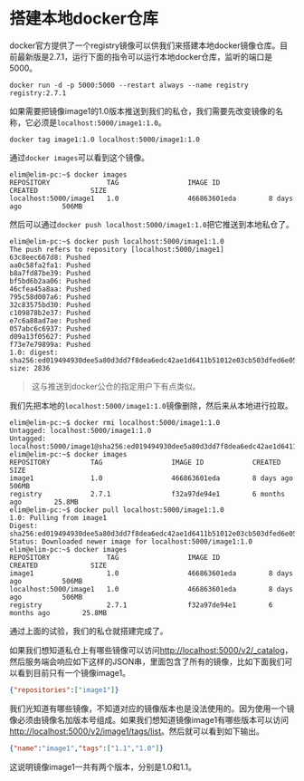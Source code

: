# 搭建本地docker仓库

docker官方提供了一个registry镜像可以供我们来搭建本地docker镜像仓库。目前最新版是2.7.1，运行下面的指令可以运行本地docker仓库，监听的端口是5000。

```text
docker run -d -p 5000:5000 --restart always --name registry registry:2.7.1
```

如果需要把镜像image1的1.0版本推送到我们的私仓，我们需要先改变镜像的名称，它必须是`localhost:5000/image1:1.0`。

```text
docker tag image1:1.0 localhost:5000/image1:1.0
```

通过`docker images`可以看到这个镜像。

```text
elim@elim-pc:~$ docker images
REPOSITORY              TAG                 IMAGE ID            CREATED             SIZE
localhost:5000/image1   1.0                 466863601eda        8 days ago          506MB
```

然后可以通过`docker push localhost:5000/image1:1.0`把它推送到本地私仓了。

```text
elim@elim-pc:~$ docker push localhost:5000/image1:1.0
The push refers to repository [localhost:5000/image1]
63c8eec667d8: Pushed 
aa0c58fa2fa1: Pushed 
b8a7fd87be39: Pushed 
bf5bd6b2aa06: Pushed 
46cfea45a8aa: Pushed 
795c58d007a6: Pushed 
32c83575bd30: Pushed 
c109878b2e37: Pushed 
e7c6a88ad7ae: Pushed 
057abc6c6937: Pushed 
d09a13f05627: Pushed 
f73e7e79899a: Pushed 
1.0: digest: sha256:ed019494930dee5a80d3dd7f8dea6edc42ae1d6411b51012e03cb503dfed6e05 size: 2836
```

> 这与推送到docker公仓的指定用户下有点类似。

我们先把本地的`localhost:5000/image1:1.0`镜像删除，然后来从本地进行拉取。

```text
elim@elim-pc:~$ docker rmi localhost:5000/image1:1.0
Untagged: localhost:5000/image1:1.0
Untagged: localhost:5000/image1@sha256:ed019494930dee5a80d3dd7f8dea6edc42ae1d6411b51012e03cb503dfed6e05
elim@elim-pc:~$ docker images
REPOSITORY          TAG                 IMAGE ID            CREATED             SIZE
image1              1.0                 466863601eda        8 days ago          506MB
registry            2.7.1               f32a97de94e1        6 months ago        25.8MB
elim@elim-pc:~$ docker pull localhost:5000/image1:1.0
1.0: Pulling from image1
Digest: sha256:ed019494930dee5a80d3dd7f8dea6edc42ae1d6411b51012e03cb503dfed6e05
Status: Downloaded newer image for localhost:5000/image1:1.0
elim@elim-pc:~$ docker images
REPOSITORY              TAG                 IMAGE ID            CREATED             SIZE
image1                  1.0                 466863601eda        8 days ago          506MB
localhost:5000/image1   1.0                 466863601eda        8 days ago          506MB
registry                2.7.1               f32a97de94e1        6 months ago        25.8MB
```

通过上面的试验，我们的私仓就搭建完成了。

如果我们想知道私仓上有哪些镜像可以访问[http://localhost:5000/v2/_catalog](http://localhost:5000/v2/_catalog)，然后服务端会响应如下这样的JSON串，里面包含了所有的镜像，比如下面我们可以看到目前只有一个镜像image1。

```json
{"repositories":["image1"]}
```

我们光知道有哪些镜像，不知道对应的镜像版本也是没法使用的。因为使用一个镜像必须由镜像名加版本号组成。如果我们想知道镜像image1有哪些版本可以访问[http://localhost:5000/v2/image1/tags/list](http://localhost:5000/v2/image1/tags/list)。然后就可以看到如下输出。

```json
{"name":"image1","tags":["1.1","1.0"]}
```

这说明镜像image1一共有两个版本，分别是1.0和1.1。